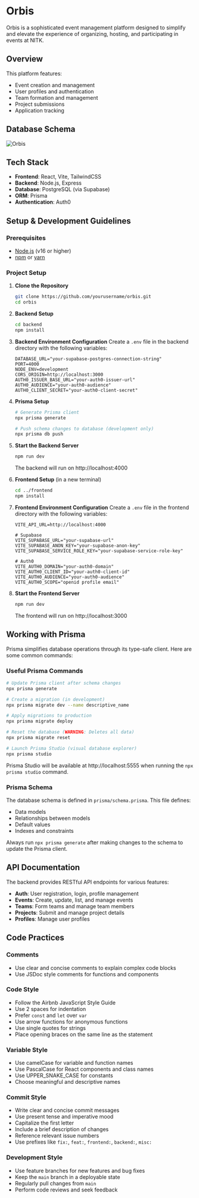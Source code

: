 # Orbis

Orbis is a sophisticated event management platform designed to simplify and elevate the experience of organizing, hosting, and participating in events at NITK.

## Overview

This platform features:
- Event creation and management
- User profiles and authentication
- Team formation and management
- Project submissions
- Application tracking

## Database Schema
![Orbis](https://github.com/user-attachments/assets/01384f1f-7fca-4ac9-9cc8-1f2c73f78cb2)

## Tech Stack

- **Frontend**: React, Vite, TailwindCSS
- **Backend**: Node.js, Express
- **Database**: PostgreSQL (via Supabase)
- **ORM**: Prisma
- **Authentication**: Auth0

## Setup & Development Guidelines

### Prerequisites
- [Node.js](https://nodejs.org/) (v16 or higher)
- [npm](https://www.npmjs.com/) or [yarn](https://yarnpkg.com/)

### Project Setup

1. **Clone the Repository**
   ```bash
   git clone https://github.com/yourusername/orbis.git
   cd orbis
   ```

2. **Backend Setup**
   ```bash
   cd backend
   npm install
   ```

3. **Backend Environment Configuration**
   Create a `.env` file in the backend directory with the following variables:
   ```
   DATABASE_URL="your-supabase-postgres-connection-string"
   PORT=4000
   NODE_ENV=development
   CORS_ORIGIN=http://localhost:3000
   AUTH0_ISSUER_BASE_URL="your-auth0-issuer-url"
   AUTH0_AUDIENCE="your-auth0-audience"
   AUTH0_CLIENT_SECRET="your-auth0-client-secret"
   ```

4. **Prisma Setup**
   ```bash
   # Generate Prisma client
   npx prisma generate
   
   # Push schema changes to database (development only)
   npx prisma db push
   ```

5. **Start the Backend Server**
   ```bash
   npm run dev
   ```
   The backend will run on http://localhost:4000

6. **Frontend Setup** (in a new terminal)
   ```bash
   cd ../frontend
   npm install
   ```

7. **Frontend Environment Configuration**
   Create a `.env` file in the frontend directory with the following variables:
   ```
   VITE_API_URL=http://localhost:4000
   
   # Supabase
   VITE_SUPABASE_URL="your-supabase-url"
   VITE_SUPABASE_ANON_KEY="your-supabase-anon-key"
   VITE_SUPABASE_SERVICE_ROLE_KEY="your-supabase-service-role-key"
   
   # Auth0
   VITE_AUTH0_DOMAIN="your-auth0-domain"
   VITE_AUTH0_CLIENT_ID="your-auth0-client-id"
   VITE_AUTH0_AUDIENCE="your-auth0-audience"
   VITE_AUTH0_SCOPE="openid profile email"
   ```

8. **Start the Frontend Server**
   ```bash
   npm run dev
   ```
   The frontend will run on http://localhost:3000

## Working with Prisma

Prisma simplifies database operations through its type-safe client. Here are some common commands:

### Useful Prisma Commands

```bash
# Update Prisma client after schema changes
npx prisma generate

# Create a migration (in development)
npx prisma migrate dev --name descriptive_name

# Apply migrations to production
npx prisma migrate deploy

# Reset the database (WARNING: Deletes all data)
npx prisma migrate reset

# Launch Prisma Studio (visual database explorer)
npx prisma studio
```

Prisma Studio will be available at http://localhost:5555 when running the `npx prisma studio` command.

### Prisma Schema

The database schema is defined in `prisma/schema.prisma`. This file defines:
- Data models
- Relationships between models
- Default values
- Indexes and constraints

Always run `npx prisma generate` after making changes to the schema to update the Prisma client.

## API Documentation

The backend provides RESTful API endpoints for various features:

- **Auth**: User registration, login, profile management
- **Events**: Create, update, list, and manage events
- **Teams**: Form teams and manage team members
- **Projects**: Submit and manage project details
- **Profiles**: Manage user profiles

## Code Practices

### Comments
- Use clear and concise comments to explain complex code blocks
- Use JSDoc style comments for functions and components

### Code Style
- Follow the Airbnb JavaScript Style Guide
- Use 2 spaces for indentation
- Prefer `const` and `let` over `var`
- Use arrow functions for anonymous functions
- Use single quotes for strings
- Place opening braces on the same line as the statement

### Variable Style
- Use camelCase for variable and function names
- Use PascalCase for React components and class names
- Use UPPER_SNAKE_CASE for constants
- Choose meaningful and descriptive names

### Commit Style
- Write clear and concise commit messages
- Use present tense and imperative mood
- Capitalize the first letter
- Include a brief description of changes
- Reference relevant issue numbers
- Use prefixes like `fix:`, `feat:`, `frontend:`, `backend:`, `misc:`

### Development Style
- Use feature branches for new features and bug fixes
- Keep the `main` branch in a deployable state
- Regularly pull changes from `main`
- Perform code reviews and seek feedback
